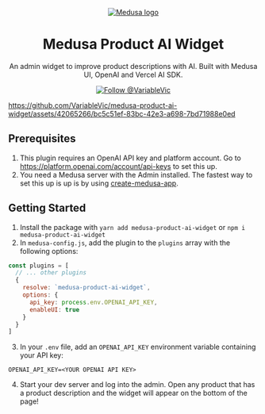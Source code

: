 <p align="center">
  <a href="https://www.medusajs.com">
  <picture>
    <source media="(prefers-color-scheme: dark)" srcset="https://user-images.githubusercontent.com/59018053/229103275-b5e482bb-4601-46e6-8142-244f531cebdb.svg">
    <source media="(prefers-color-scheme: light)" srcset="https://user-images.githubusercontent.com/59018053/229103726-e5b529a3-9b3f-4970-8a1f-c6af37f087bf.svg">
    <img alt="Medusa logo" src="https://user-images.githubusercontent.com/59018053/229103726-e5b529a3-9b3f-4970-8a1f-c6af37f087bf.svg">
    </picture>
  </a>
</p>
<h1 align="center">
  Medusa Product AI Widget
</h1>

<p align="center">
  An admin widget to improve product descriptions with AI. Built with Medusa UI, OpenAI and Vercel AI SDK.
</p>
<p align="center">
  <a href="https://twitter.com/intent/follow?screen_name=VariableVic">
    <img src="https://img.shields.io/twitter/follow/VariableVic.svg?label=Follow%20@VariableVic" alt="Follow @VariableVic" />
  </a>
</p>

https://github.com/VariableVic/medusa-product-ai-widget/assets/42065266/bc5c51ef-83bc-42e3-a698-7bd71988e0ed

## Prerequisites

1. This plugin requires an OpenAI API key and platform account. Go to https://platform.openai.com/account/api-keys to set this up.
2. You need a Medusa server with the Admin installed. The fastest way to set this up is up is by using [create-medusa-app](https://docs.medusajs.com/create-medusa-app).

## Getting Started

1. Install the package with `yarn add medusa-product-ai-widget` or `npm i medusa-product-ai-widget`
2. In `medusa-config.js`, add the plugin to the `plugins` array with the following options:

```js
const plugins = [
  // ... other plugins
  {
    resolve: `medusa-product-ai-widget`,
    options: {
      api_key: process.env.OPENAI_API_KEY,
      enableUI: true
    }
  }
]
```

3. In your `.env` file, add an `OPENAI_API_KEY` environment variable containing your API key:

```
OPENAI_API_KEY=<YOUR OPENAI API KEY>
```

4. Start your dev server and log into the admin. Open any product that has a product description and the widget will appear on the bottom of the page!
